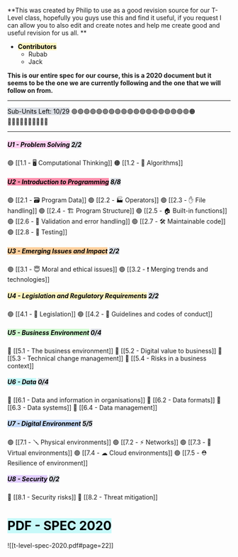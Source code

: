 **This was created by Philip to use as a good revision source for our T-Level class, hopefully you guys use this and find it useful, if you request I can allow you to also edit and create notes and help me create good and useful revision for us all. **

- **<mark style="background: #FFF3A3A6;">Contributors</mark>** 
	- Rubab
	- Jack


**This is our entire spec for our course, this is a 2020 document but it seems to be the one we are currently following and the one that we will follow on from.** 

-------------------------------------------------------------------------------

<mark style="background: #CACFD9A6;">Sub-Units Left: 10/29</mark>
🟢🟢🟢🟢🟢🟢🟢🟢🟢🟢🟢🟢🟢🟢🟢🟢🟢🟢🟢🟠🔴🔴🔴🔴🔴🔴🔴🔴🔴🔴

-------------------------------------------------------------------------------

##### <mark style="background: #FFB8EBA6;">U1 - Problem Solving</mark> <mark style="background: #CACFD9A6;">2/2</mark>
🟢 [[1.1 - 🖥 Computational Thinking]]
🟠 [[1.2 - 👾 Algorithms]]

##### <mark style="background: #FF5582A6;">U2 - Introduction to Programming</mark> <mark style="background: #CACFD9A6;">8/8</mark>
🟢 [[2.1 - 🗃 Program Data]]
🟢 [[2.2 - 🏭 Operators]]
🟢 [[2.3 - ✋ File handling]]
🟢 [[2.4 - 🏗 Program Structure]]
🟢 [[2.5 - 🏠 Built-in functions]]
🟢 [[2.6 - 🎫 Validation and error handling]]
🟢 [[2.7 - 🛠 Maintainable code]]
🟢 [[2.8 - 🧪 Testing]]

##### <mark style="background: #FFB86CA6;">U3 - Emerging Issues and Impact</mark> <mark style="background: #CACFD9A6;">2/2</mark>
🟢 [[3.1 - 😇 Moral and ethical issues]]
🟢 [[3.2 -  ❗   Merging trends and technologies]]

##### <mark style="background: #FFF3A3A6;">U4 - Legislation and Regulatory Requirements</mark> <mark style="background: #CACFD9A6;">2/2</mark>
🟢 [[4.1 - 🧾 Legislation]]
🟢 [[4.2 - 📐 Guidelines and codes of conduct]]

##### <mark style="background: #BBFABBA6;">U5 - Business Environment</mark> <mark style="background: #CACFD9A6;">0/4</mark>
🔴 [[5.1 - The business environment]]
🔴 [[5.2 - Digital value to business]]
🔴 [[5.3 - Technical change management]]
🔴 [[5.4 - Risks in a business context]]

##### <mark style="background: #ABF7F7A6;">U6 - Data</mark> <mark style="background: #CACFD9A6;">0/4</mark>
🔴 [[6.1 - Data and information in organisations]]
🔴 [[6.2 - Data formats]]
🔴 [[6.3 - Data systems]]
🔴 [[6.4 - Data management]]

##### <mark style="background: #ADCCFFA6;">U7 - Digital Environment</mark> <mark style="background: #CACFD9A6;">5/5</mark>
🟢 [[7.1 - 🪛 Physical environments]]
🟢 [[7.2 - ⚡ Networks]]
🟢 [[7.3 - 🤔 Virtual environments]]
🟢 [[7.4 - ☁ Cloud environments]]
🟢 [[7.5 - ⛑ Resilience of environment]]

##### <mark style="background: #D2B3FFA6;">U8 - Security</mark> <mark style="background: #CACFD9A6;">0/2</mark>
🔴 [[8.1 - Security risks]]
🔴 [[8.2 - Threat mitigation]]



#
# <mark style="background: #ABF7F7A6;">PDF - SPEC 2020</mark>
![[t-level-spec-2020.pdf#page=22]]